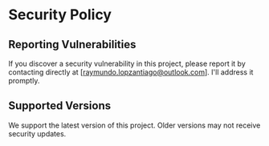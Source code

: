 # Security Policy

## Reporting Vulnerabilities

If you discover a security vulnerability in this project, please report it by contacting directly at [raymundo.lopzantiago@outlook.com]. I'll address it promptly.

## Supported Versions

We support the latest version of this project. Older versions may not receive security updates.
